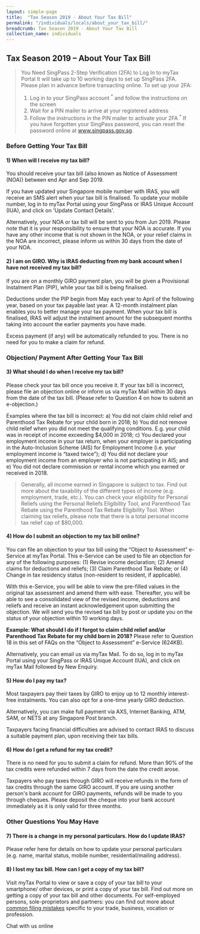 ```yaml
---
layout: simple-page
title:  "Tax Season 2019 - About Your Tax Bill"
permalink: "/individuals/locals/about_your_tax_bill/"
breadcrumb: Tax Season 2019 - About Your Tax Bill
collection_name: individuals
---
```

## Tax Season 2019 – About Your Tax Bill
 
> You Need SingPass 2-Step Verification (2FA) to Log In to myTax Portal
It will take up to 10 working days to set up SingPass 2FA. Please plan in advance before transacting online.
To set up your 2FA:
> 1. Log in to your SingPass account <sup>*</sup> and follow the instructions on the screen
>2. Wait for a PIN mailer to arrive at your registered address
>3. Follow the instructions in the PIN mailer to activate your 2FA
><sup>*</sup> If you have forgotten your SingPass password, you can reset the password online at www.singpass.gov.sg.

### Before Getting Your Tax Bill

#### 1) When will I receive my tax bill?
You should receive your  tax bill (also known as Notice of Assessment (NOA)) between end Apr and Sep 2019.

If you have updated your Singapore mobile number with IRAS, you will receive an SMS alert when your tax bill is finalised. To update your mobile number, log in to  myTax Portal using your SingPass or IRAS Unique Account (IUA), and click on 'Update Contact Details'.

Alternatively, your NOA or tax bill will be sent to you from Jun 2019. Please note that it is your responsibility to ensure that your NOA is accurate. If you have any other income that is not shown in the NOA, or your relief claims in the NOA are incorrect, please inform us within 30 days from the date of your NOA.

#### 2) I am on GIRO. Why is IRAS deducting from my bank account when I have not received my tax bill?
If you are on a monthly GIRO payment plan, you will be given a Provisional Instalment Plan (PIP), while your tax bill is being finalised.

Deductions under the PIP begin from May each year to April of the following year, based on your tax payable last year. A 12-month instalment plan enables you to better manage your tax payment. When your tax bill is finalised, IRAS will adjust the instalment amount for the subsequent months taking into account the earlier payments you have made.

Excess payment (if any) will be automatically refunded to you. There is no need for you to make a claim for refund.

### Objection/ Payment After Getting Your Tax Bill

#### 3) What should I do when I receive my tax bill?
Please check your tax bill once you receive it. If your tax bill is incorrect, please file an objection online or inform us via myTax Mail within 30 days from the date of the tax bill. (Please refer to Question 4 on how to submit an e-objection.)

Examples where the tax bill is incorrect:
a) You did not claim child relief and Parenthood Tax Rebate for your child born in 2018;
b) You did not remove child relief when you did not meet the qualifying conditions. E.g. your child was in receipt of income exceeding $4,000 in 2018;
c) You declared your employment income in your tax return, when your employer is participating in the Auto-Inclusion Scheme (AIS) for Employment Income (i.e. your employment income is “taxed twice”);
d) You did not declare your employment income from an employer who is not participating in AIS; and
e) You did not declare commission or rental income which you earned or received in 2018.

> Generally, all income earned in Singapore is subject to tax. Find out more about the taxability of the different types of income (e.g. employment, trade, etc.).
> You can check your eligibility for Personal Reliefs using the Personal Reliefs Eligibility Tool, and Parenthood Tax Rebate using the Parenthood Tax Rebate Eligibility Tool.
> When claiming tax reliefs, please note that there is a total personal income tax relief cap of $80,000.

#### 4) How do I submit an objection to my tax bill online?
You can file an objection to your tax bill using the “Object to Assessment” e-Service at myTax Portal. This e-Service can be used to file an objection for any of the following purposes:
(1) Revise income declaration;
(2) Amend claims for deductions and reliefs;
(3) Claim Parenthood Tax Rebate; or
(4) Change in tax residency status (non-resident to resident, if applicable).

With this e-Service, you will be able to view the pre-filled values in the original tax assessment and amend them with ease. Thereafter, you will be able to see a consolidated view of the revised income, deductions and reliefs and receive an instant acknowledgement upon submitting the objection. We will send you the revised tax bill by post or update you on the status of your objection within 10 working days.

**Example: What should I do if I forgot to claim child relief and/or Parenthood Tax Rebate for my child born in 2018?** 
Please refer to Question 18 in this set of FAQs on the “Object to Assessment” e-Service (624KB).

Alternatively, you can email us via myTax Mail. To do so, log in to myTax Portal using your SingPass or IRAS Unique Account (IUA), and click on myTax Mail followed by New Enquiry.

#### 5) How do I pay my tax?
Most taxpayers pay their taxes by GIRO to enjoy up to 12 monthly interest-free instalments. You can also opt for a one-time yearly GIRO deduction.

Alternatively, you can make full payment via AXS, Internet Banking, ATM, SAM, or NETS at any Singapore Post branch.

Taxpayers facing financial difficulties are advised to contact IRAS to discuss a suitable payment plan, upon receiving their tax bills.

#### 6) How do I get a refund for my tax credit?
There is no need for you to submit a claim for refund. More than 90% of the tax credits were refunded within 7 days from the date the credit arose.

Taxpayers who pay taxes through GIRO will receive refunds in the form of tax credits through the same GIRO account. If you are using another person's bank account for GIRO payments, refunds will be made to you through cheques. Please deposit the cheque into your bank account immediately as it is only valid for three months.

### Other Questions You May Have

#### 7) There is a change in my personal particulars. How do I update IRAS?
Please refer here for details on how to update your personal particulars (e.g. name, marital status, mobile number, residential/mailing address).

#### 8) I lost my tax bill. How can I get a copy of my tax bill?
Visit myTax Portal to view or save a copy of your tax bill to your smartphone/ other devices, or print a copy of your tax bill. Find out more on getting a copy of your tax bill and other documents.
For self-employed persons, sole-proprietors and partners: you can find out more about [common filing mistakes](https://www.iras.gov.sg/irashome/Businesses/Self-Employed/Filing-your-taxes/Common-Filing-Mistakes-To-Avoid/) specific to your trade, business, vocation or profession.

<span class="chat_emailteam_sgspr">Chat with us online</span>
<style>

    .chat_emailteam_se {

    display: inline-block;

    -webkit-box-sizing: content-box;

    -moz-box-sizing: content-box;

    box-sizing: content-box;

    padding: 5px;

    border: 1px solid #1B78D6;

    -webkit-border-radius: 0.2em;

    border-radius: 0.2em;

    font-size: 14px;

    color: #fff;

    white-space: nowrap;

    background: #1B78D6;

    cursor:pointer;

    }

</style>

<script  type="text/javascript"  src="//va.ecitizen.gov.sg/cfp/va/iras/js/custom_widget.js"></script>
